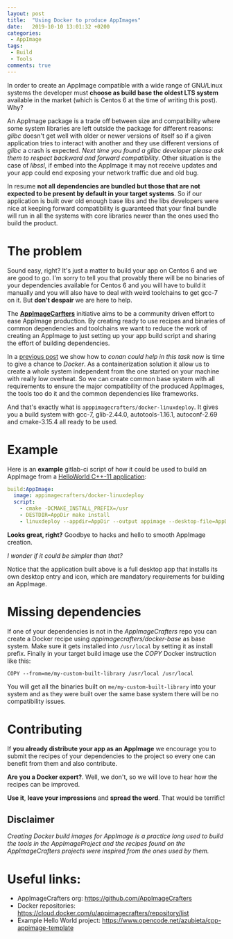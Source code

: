 ```yaml
---
layout: post
title:  "Using Docker to produce AppImages"
date:   2019-10-10 13:01:32 +0200
categories: 
 - AppImage
tags:
 - Build
 - Tools
comments: true
---
```


In order to create an AppImage compatible with a wide range of GNU/Linux systems the 
developer must **choose as build base the oldest LTS system** available in the 
market (which is Centos 6 at the time of writing this post). Why?

An AppImage package is a trade off between size and compatibility where some system libraries 
are left outside the package for different reasons: _glibc_ doesn't get well with older or 
newer versions of itself so if a given application tries to interact with another and they 
use different versions of _glibc_ a crash is expected. _Next time you found a glibc developer 
please ask them to respect backward and forward compatibility_. Other situation is the case 
of _libssl_, if embed into the AppImage it may not receive updates and your app could end 
exposing your network traffic due and old bug.

In resume __not all dependencies are bundled but those that are not expected to be present by
default in your target systems__. So if our application is built over old enough base libs
and the libs developers were nice at keeping forward compatibility is guaranteed that your
final bundle will run in all the systems with core libraries newer than the ones used tho
build the product.

# The problem
Sound easy, right? It's just a matter to build your app on Centos 6 and we are good to go.
I'm sorry to tell you that provably there will be no binaries of your dependencies available
for Centos 6 and you will have to build it manually and you will also have to deal with weird
toolchains to get gcc-7 on it. But __don't despair__ we are here to
help. 

The [__AppImageCarfters__](https://github.com/AppImageCrafters) initiative aims to be a community driven effort to ease AppImage
production. By creating ready to use recipes and binaries of common dependencies and 
toolchains we want to reduce the work of creating an AppImage to just setting up your
app build script and sharing the effort of building dependencies.

In a [previous post](https://azubieta.net/appimage/conan/qt/example/2019/05/16/QtWidgetsApplicationToAppImage.html)
we show how to *conan could help in this task* now is time to give a chance to *Docker*. As a containerization solution
it allow us to create a whole system independent from the one started on your machine with really low overheat.
So we can create common base system with all requirements to ensure the major compatibility
of the produced AppImages, the tools too do it and the common dependencies like frameworks.

And that's exactly what is `apppimagecrafters/docker-linuxdeploy`. It gives you a build system
with gcc-7, glib-2.44.0, autotools-1.16.1, autoconf-2.69 and cmake-3.15.4 all ready to be used.

# Example

Here is an __example__ gitlab-ci script of how it could be used to build an AppImage from
a [HelloWorld C++-11 application](https://www.opencode.net/azubieta/cpp-appimage-template):
```yaml
build:AppImage:
  image: appimagecrafters/docker-linuxdeploy
  script:
    - cmake -DCMAKE_INSTALL_PREFIX=/usr
    - DESTDIR=AppDir make install
    - linuxdeploy --appdir=AppDir --output appimage --desktop-file=AppDir/usr/share/applications/net.azubieta.cpp_appimage_template.desktop
```
**Looks great, right?** Goodbye to hacks and hello to smooth AppImage creation. 

_I wonder if it could be simpler than that?_ 

Notice that the application built above is a full desktop app that installs its own 
desktop entry and icon, which are mandatory requirements for building an AppImage.

# Missing dependencies
If one of your dependencies is not in the _AppImageCrafters_ repo you can create a Docker
recipe using _appimagecrafters/docker-base_ as base system. Make sure it gets installed 
into `/usr/local` by setting it as install prefix. Finally in your target build image
use the _COPY_ Docker instruction like this:

`COPY --from=me/my-custom-built-library /usr/local /usr/local` 

You will get all the binaries built on `me/my-custom-built-library` into your system and
as they were built over the same base system there will be no compatibility issues.
 

# Contributing

If **you already distribute your app as an AppImage** we encourage you to submit the recipes of
your dependencies to the project so every one can benefit from them and also contribute.

**Are you a Docker expert?**. Well, we don't, so we will love to hear how the recipes can 
be improved.

**Use it**, **leave your impressions** and **spread the word**. That would be terrific! 

## Disclaimer
_Creating Docker build images for AppImage is a practice long used to build the 
tools  in the AppImageProject and the recipes found on the AppImageCrafters projects were
inspired from the ones used by them._

# Useful links:
- AppImageCrafters org: https://github.com/AppImageCrafters
- Docker repositories: https://cloud.docker.com/u/appimagecrafters/repository/list
- Example Hello World project: https://www.opencode.net/azubieta/cpp-appimage-template